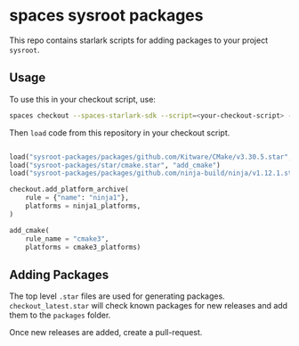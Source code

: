 # spaces sysroot packages

This repo contains starlark scripts for adding packages to your project `sysroot`.

## Usage

To use this in your checkout script, use:

```sh
spaces checkout --spaces-starlark-sdk --script=<your-checkout-script> --name=<your-workspace-name>
```

Then `load` code from this repository in your checkout script.

```python

load("sysroot-packages/packages/github.com/Kitware/CMake/v3.30.5.star", cmake3_platforms = "platforms")
load("sysroot-packages/star/cmake.star", "add_cmake")
load("sysroot-packages/packages/github.com/ninja-build/ninja/v1.12.1.star", ninja1_platforms = "platforms")

checkout.add_platform_archive(
    rule = {"name": "ninja1"},
    platforms = ninja1_platforms,
)

add_cmake(
    rule_name = "cmake3",
    platforms = cmake3_platforms)
```

## Adding Packages

The top level `.star` files are used for generating packages. `checkout_latest.star` will check known packages for new releases and add them to the `packages` folder.

Once new releases are added, create a pull-request.



